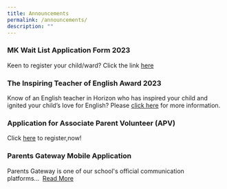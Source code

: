 ```yaml
---
title: Announcements
permalink: /announcements/
description: ""
---
```

### MK Wait List Application Form 2023
Keen to register your child/ward? 
Click the link [here](https://go.gov.sg/horizonmkwaitlistapplicationform2023)

### The Inspiring Teacher of English Award 2023
Know of an English teacher in Horizon who has inspired your child and ignited your child’s love for English? Please [click here](https://www.horizonpri.moe.edu.sg/ilovemyenglishteacher/) for more information. 

### Application for Associate Parent Volunteer (APV)

Click [here](https://form.gov.sg/61e6499a860fdd0014a8ee99) to register,now!

### Parents Gateway Mobile Application

Parents Gateway is one of our school's official communication platforms...  [Read More](https://horizonpri.moe.edu.sg/announcement/parents-gateway-mobile-application)